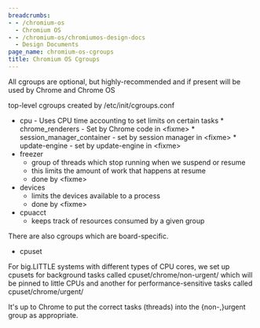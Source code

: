 ```yaml
---
breadcrumbs:
- - /chromium-os
  - Chromium OS
- - /chromium-os/chromiumos-design-docs
  - Design Documents
page_name: chromium-os-cgroups
title: Chromium OS Cgroups
---
```


All cgroups are optional, but highly-recommended and if present will be used by
Chrome and Chrome OS

top-level cgroups created by /etc/init/cgroups.conf

*   cpu - Uses CPU time accounting to set limits on certain tasks
        *   chrome_renderers - Set by Chrome code in &lt;fixme&gt;
        *   session_manager_container - set by session manager in
                    &lt;fixme&gt;
        *   update-engine - set by update-engine in &lt;fixme&gt;
*   freezer
    *   group of threads which stop running when we suspend or resume
    *   this limits the amount of work that happens at resume
    *   done by &lt;fixme&gt;
*   devices
    *   limits the devices available to a process
    *   done by &lt;fixme&gt;
*   cpuacct
    *   keeps track of resources consumed by a given group

There are also cgroups which are board-specific.

*   cpuset

For big.LITTLE systems with different types of CPU cores, we set up cpusets for
background tasks called cpuset/chrome/non-urgent/ which will be pinned to little
CPUs and another for performance-sensitive tasks called cpuset/chrome/urgent/

It's up to Chrome to put the correct tasks (threads) into the {non-,}urgent
group as appropriate.